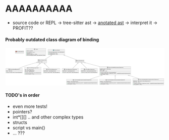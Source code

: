 # AAAAAAAAAA
- source code or REPL -> tree-sitter ast -> [anotated ast](../src/include/binding/binder.hpp) -> interpret it -> PROFIT??

#### Probably outdated class diagram of binding
![binding_class](diagrams/output/binding.png)


#### TODO's in order
- even more tests!
- pointers?
- int*[][] .. and other complex types
- structs
- script vs main()
- ... ???

